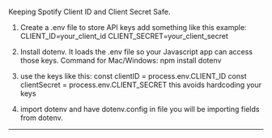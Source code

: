 Keeping Spotify Client ID and Client Secret Safe.
1. Create a .env file to store API keys 
add something like this
example: CLIENT_ID=your_client_id
         CLIENT_SECRET=your_client_secret

2. Install dotenv. It loads the .env file so your Javascript
   app can access those keys.
   Command for Mac/Windows: 
   npm install dotenv
3. use the keys like this:
   const clientID = process.env.CLIENT_ID
   const clientSecret = process.env.CLIENT_SECRET
this avoids hardcoding your keys

4. import dotenv and have dotenv.config in file you will be importing fields from dotenv.
-------------------------------------------------------------








